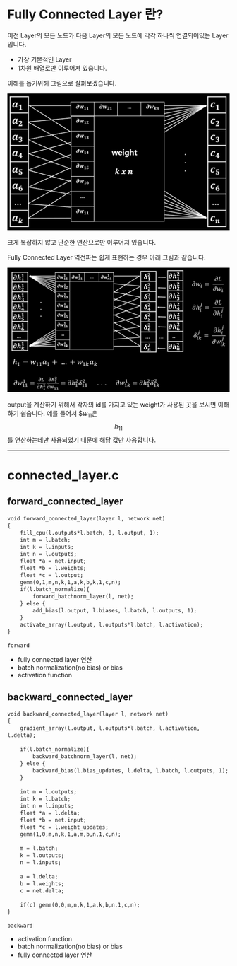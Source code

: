 
# Fully Connected Layer 란?

이전 Layer의 모든 노드가 다음 Layer의 모든 노드에 각각 하나씩 연결되어있는 Layer 입니다.

- 가장 기본적인 Layer
- 1차원 배열로만 이루어져 있습니다.

이해를 돕기위해 그림으로 살펴보겠습니다.



![fc1](/figure/fc1.PNG)



크게 복잡하지 않고 단순한 연산으로만 이루어져 있습니다.

Fully Connected Layer 역전파는 쉽게 표현하는 경우 아래 그림과 같습니다.



![fc2](/figure/fc2.PNG)



output을 계산하기 위해서 각자의 id를 가지고 있는 weight가 사용된 곳을 보시면 이해하기 쉽습니다.
예를 들어서 $$w_11$은 $$h_11$$를 연산하는데만 사용되었기 때문에 해당 값만 사용합니다.

---

# connected_layer.c

## forward_connected_layer

```
void forward_connected_layer(layer l, network net)
{
    fill_cpu(l.outputs*l.batch, 0, l.output, 1);
    int m = l.batch;
    int k = l.inputs;
    int n = l.outputs;
    float *a = net.input;
    float *b = l.weights;
    float *c = l.output;
    gemm(0,1,m,n,k,1,a,k,b,k,1,c,n);
    if(l.batch_normalize){
        forward_batchnorm_layer(l, net);
    } else {
        add_bias(l.output, l.biases, l.batch, l.outputs, 1);
    }
    activate_array(l.output, l.outputs*l.batch, l.activation);
}
```

`forward`

- fully connected layer 연산
- batch normalization(no bias) or bias
- activation function

## backward_connected_layer

```
void backward_connected_layer(layer l, network net)
{
    gradient_array(l.output, l.outputs*l.batch, l.activation, l.delta);

    if(l.batch_normalize){
        backward_batchnorm_layer(l, net);
    } else {
        backward_bias(l.bias_updates, l.delta, l.batch, l.outputs, 1);
    }

    int m = l.outputs;
    int k = l.batch;
    int n = l.inputs;
    float *a = l.delta;
    float *b = net.input;
    float *c = l.weight_updates;
    gemm(1,0,m,n,k,1,a,m,b,n,1,c,n);

    m = l.batch;
    k = l.outputs;
    n = l.inputs;

    a = l.delta;
    b = l.weights;
    c = net.delta;

    if(c) gemm(0,0,m,n,k,1,a,k,b,n,1,c,n);
}
```

`backward`

- activation function
- batch normalization(no bias) or bias
- fully connected layer 연산
